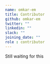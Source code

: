 ```yaml
---
name: omkar-em
title: Contributor
github: omkar-em
twitter: ""
linkedin: ""
slack: ""
joining_date: ""
role : contributor
---
```


Still waiting for this
